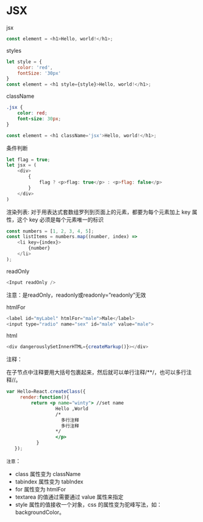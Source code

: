 # JSX

jsx
```js
const element = <h1>Hello, world!</h1>;
```

styles
```js
let style = {
    color: 'red',
    fontSize: '30px'
}
const element = <h1 style={style}>Hello, world!</h1>;
```

className
```css
.jsx {
    color: red;
    font-size: 30px;
}
```
```js
const element = <h1 className='jsx'>Hello, world!</h1>;
```

条件判断
```js
let flag = true;
let jsx = (
    <div>
        {
            flag ? <p>flag: true</p> : <p>flag: false</p>
        }
    </div>
)
```

渲染列表: 对于用表达式套数组罗列到页面上的元素，都要为每个元素加上 key 属性，这个 key 必须是每个元素唯一的标识
```js
const numbers = [1, 2, 3, 4, 5];
const listItems = numbers.map((number, index) =>
    <li key={index}>
        {number}
    </li>
);
```

readOnly
```js
<Input readOnly />  
```
注意：是readOnly，readonly或readonly=”readonly”无效


htmlFor
```js
<label id="myLabel" htmlFor="male">Male</label>
<input type="radio" name="sex" id="male" value="male">
```

html
```js
<div dangerouslySetInnerHTML={createMarkup()}></div>
```


注释：

在子节点中注释要用大括号包裹起来，然后就可以单行注释/**/，也可以多行注释//。
```jsx
var Hello=React.createClass({
     render:function(){
         return <p name="winty"> //set name
                  Hello ,World
                  /*
                    多行注释
                    多行注释
                  */
                  </p>
           }
   });
```

`注意`：
- class 属性变为 className
- tabindex 属性变为 tabIndex
- for 属性变为 htmlFor
- textarea 的值通过需要通过 value 属性来指定
- style 属性的值接收一个对象，css 的属性变为驼峰写法，如：backgroundColor。
